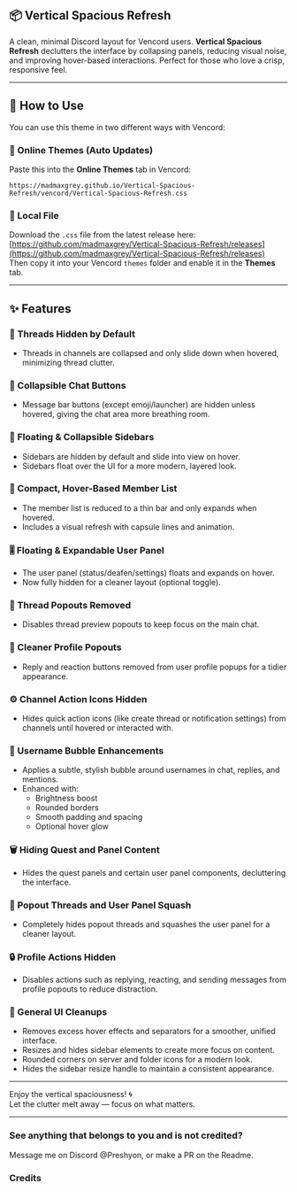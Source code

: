 ## 📦 Vertical Spacious Refresh

A clean, minimal Discord layout for Vencord users. **Vertical Spacious Refresh** declutters the interface by collapsing panels, reducing visual noise, and improving hover-based interactions. Perfect for those who love a crisp, responsive feel.

---

## 🚀 How to Use

You can use this theme in two different ways with Vencord:

### 🔗 Online Themes (Auto Updates)
Paste this into the **Online Themes** tab in Vencord:
```
https://madmaxgrey.github.io/Vertical-Spacious-Refresh/vencord/Vertical-Spacious-Refresh.css
```

### 💾 Local File
Download the `.css` file from the latest release here:  
[https://github.com/madmaxgrey/Vertical-Spacious-Refresh/releases](https://github.com/madmaxgrey/Vertical-Spacious-Refresh/releases)  
Then copy it into your Vencord `themes` folder and enable it in the **Themes** tab.


---

## ✨ Features

### 🔻 Threads Hidden by Default
- Threads in channels are collapsed and only slide down when hovered, minimizing thread clutter.

### 🧹 Collapsible Chat Buttons
- Message bar buttons (except emoji/launcher) are hidden unless hovered, giving the chat area more breathing room.

### 🧭 Floating & Collapsible Sidebars
- Sidebars are hidden by default and slide into view on hover.
- Sidebars float over the UI for a more modern, layered look.

### 👥 Compact, Hover-Based Member List
- The member list is reduced to a thin bar and only expands when hovered.
- Includes a visual refresh with capsule lines and animation.

### 🎚️ Floating & Expandable User Panel
- The user panel (status/deafen/settings) floats and expands on hover.
- Now fully hidden for a cleaner layout (optional toggle).

### 🧵 Thread Popouts Removed
- Disables thread preview popouts to keep focus on the main chat.

### 🔕 Cleaner Profile Popouts
- Reply and reaction buttons removed from user profile popups for a tidier appearance.

### ⚙️ Channel Action Icons Hidden
- Hides quick action icons (like create thread or notification settings) from channels until hovered or interacted with.

### 💬 Username Bubble Enhancements
- Applies a subtle, stylish bubble around usernames in chat, replies, and mentions.
- Enhanced with:
  - Brightness boost
  - Rounded borders
  - Smooth padding and spacing
  - Optional hover glow

### 🗑️ Hiding Quest and Panel Content
- Hides the quest panels and certain user panel components, decluttering the interface.

### 🧩 Popout Threads and User Panel Squash
- Completely hides popout threads and squashes the user panel for a cleaner layout.

### 🔒 Profile Actions Hidden
- Disables actions such as replying, reacting, and sending messages from profile popouts to reduce distraction.

### 🔲 General UI Cleanups
- Removes excess hover effects and separators for a smoother, unified interface.
- Resizes and hides sidebar elements to create more focus on content.
- Rounded corners on server and folder icons for a modern look.
- Hides the sidebar resize handle to maintain a consistent appearance.

---

Enjoy the vertical spaciousness! 🌀  
Let the clutter melt away — focus on what matters.

---

### See anything that belongs to you and is not credited?  
Message me on Discord @Preshyon, or make a PR on the Readme.

### Credits
